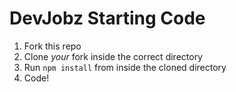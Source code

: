 # DevJobz Starting Code

1. Fork this repo
2. Clone *your* fork inside the correct directory
3. Run `npm install` from inside the cloned directory
4. Code!